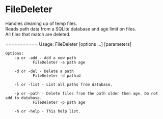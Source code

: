 FileDeleter
===========

Handles cleaning up of temp files.  
Reads path data from a SQLite database and age limit on files.  
All files that match are deleted.  

===========
    Usage: FileDeleter [options ...] [parameters]
  
    Options:
        -a or -add - Add a new path
                FileDeleter -a path age

        -d or -del - Delete a path
                FileDeleter -d pathid

        -l or -list - List all paths from database.

        -p or -path - Delete files from the path older then age. Do not add to database.
                FileDeleter -p path age

        -h or -help - This help list.
